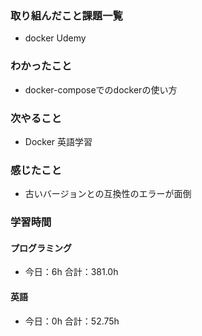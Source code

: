 ### 取り組んだこと課題一覧
- docker Udemy
### わかったこと
- docker-composeでのdockerの使い方
### 次やること
- Docker  英語学習
### 感じたこと
- 古いバージョンとの互換性のエラーが面倒
### 学習時間
#### プログラミング
- 今日：6h 合計：381.0h
#### 英語
- 今日：0h 合計：52.75h